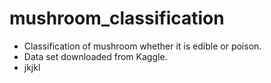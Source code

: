 # mushroom_classification
- Classification of mushroom whether it is edible or poison.
- Data set downloaded from Kaggle.
- jkjkl




















